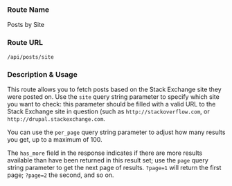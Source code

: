### Route Name
Posts by Site

### Route URL

    /api/posts/site

### Description & Usage
This route allows you to fetch posts based on the Stack Exchange site they were posted on. Use the `site` query string parameter to specify which site you want to check: this parameter should be filled with a valid URL to the Stack Exchange site in question (such as `http://stackoverflow.com`, or `http://drupal.stackexchange.com`.

You can use the `per_page` query string parameter to adjust how many results you get, up to a maximum of 100.

The `has_more` field in the response indicates if there are more results available than have been returned in this result set; use the `page` query string parameter to get the next page of results. `?page=1` will return the first page; `?page=2` the second, and so on.